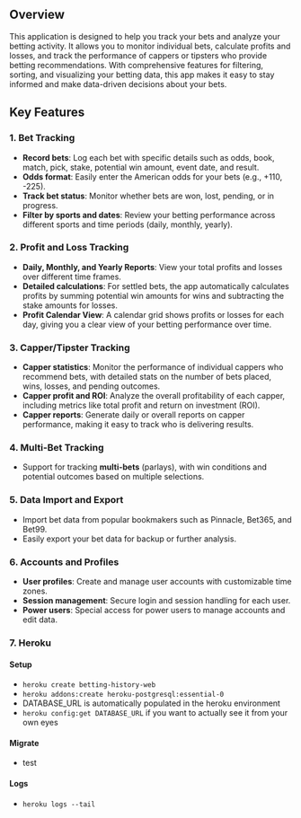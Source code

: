 ## Overview

This application is designed to help you track your bets and analyze your betting activity. It allows you to monitor individual bets, calculate profits and losses, and track the performance of cappers or tipsters who provide betting recommendations. With comprehensive features for filtering, sorting, and visualizing your betting data, this app makes it easy to stay informed and make data-driven decisions about your bets.

## Key Features

### 1. **Bet Tracking**
- **Record bets**: Log each bet with specific details such as odds, book, match, pick, stake, potential win amount, event date, and result.
- **Odds format**: Easily enter the American odds for your bets (e.g., +110, -225).
- **Track bet status**: Monitor whether bets are won, lost, pending, or in progress.
- **Filter by sports and dates**: Review your betting performance across different sports and time periods (daily, monthly, yearly).

### 2. **Profit and Loss Tracking**
- **Daily, Monthly, and Yearly Reports**: View your total profits and losses over different time frames. 
- **Detailed calculations**: For settled bets, the app automatically calculates profits by summing potential win amounts for wins and subtracting the stake amounts for losses.
- **Profit Calendar View**: A calendar grid shows profits or losses for each day, giving you a clear view of your betting performance over time.

### 3. **Capper/Tipster Tracking**
- **Capper statistics**: Monitor the performance of individual cappers who recommend bets, with detailed stats on the number of bets placed, wins, losses, and pending outcomes.
- **Capper profit and ROI**: Analyze the overall profitability of each capper, including metrics like total profit and return on investment (ROI).
- **Capper reports**: Generate daily or overall reports on capper performance, making it easy to track who is delivering results.

### 4. **Multi-Bet Tracking**
- Support for tracking **multi-bets** (parlays), with win conditions and potential outcomes based on multiple selections.
  
### 5. **Data Import and Export**
- Import bet data from popular bookmakers such as Pinnacle, Bet365, and Bet99.
- Easily export your bet data for backup or further analysis.

### 6. **Accounts and Profiles**
- **User profiles**: Create and manage user accounts with customizable time zones.
- **Session management**: Secure login and session handling for each user.
- **Power users**: Special access for power users to manage accounts and edit data.

### 7. **Heroku**

#### Setup

- `heroku create betting-history-web`
- `heroku addons:create heroku-postgresql:essential-0`
- DATABASE_URL is automatically populated in the heroku environment
- `heroku config:get DATABASE_URL` if you want to actually see it from your own eyes

#### Migrate
- test

#### Logs
- `heroku logs --tail`